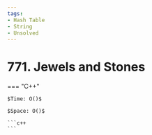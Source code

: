 ```yaml
---
tags:
- Hash Table
- String
- Unsolved
---
```



# 771. Jewels and Stones

=== "C++"

    $Time: O()$

    $Space: O()$

    ```c++
    ```